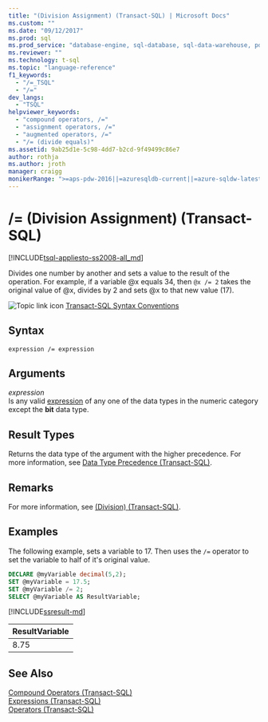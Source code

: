 ```yaml
---
title: "(Division Assignment) (Transact-SQL) | Microsoft Docs"
ms.custom: ""
ms.date: "09/12/2017"
ms.prod: sql
ms.prod_service: "database-engine, sql-database, sql-data-warehouse, pdw"
ms.reviewer: ""
ms.technology: t-sql
ms.topic: "language-reference"
f1_keywords: 
  - "/=_TSQL"
  - "/="
dev_langs: 
  - "TSQL"
helpviewer_keywords: 
  - "compound operators, /="
  - "assignment operators, /="
  - "augmented operators, /="
  - "/= (divide equals)"
ms.assetid: 9ab25d1e-5c98-4dd7-b2cd-9f49499c86e7
author: rothja
ms.author: jroth
manager: craigg
monikerRange: ">=aps-pdw-2016||=azuresqldb-current||=azure-sqldw-latest||>=sql-server-2016||=sqlallproducts-allversions||>=sql-server-linux-2017||=azuresqldb-mi-current"
---
```


# /= (Division Assignment) (Transact-SQL)
[!INCLUDE[tsql-appliesto-ss2008-all_md](../../includes/tsql-appliesto-ss2008-all-md.md)]

  Divides one number by another and sets a value to the result of the operation. For example, if a variable @x equals 34, then `@x /= 2` takes the original value of @x, divides by 2 and sets @x to that new value (17).  
  
 ![Topic link icon](../../database-engine/configure-windows/media/topic-link.gif "Topic link icon") [Transact-SQL Syntax Conventions](../../t-sql/language-elements/transact-sql-syntax-conventions-transact-sql.md)  
  
## Syntax  
  
```  
expression /= expression  
```  
  
## Arguments  
 *expression*  
 Is any valid [expression](../../t-sql/language-elements/expressions-transact-sql.md) of any one of the data types in the numeric category except the **bit** data type.  
  
## Result Types  
 Returns the data type of the argument with the higher precedence. For more information, see [Data Type Precedence &#40;Transact-SQL&#41;](../../t-sql/data-types/data-type-precedence-transact-sql.md).  
  
## Remarks  
 For more information, see [&#40;Division&#41; &#40;Transact-SQL&#41;](../../t-sql/language-elements/divide-transact-sql.md).  

## Examples  
The following example, sets a variable to 17. Then uses the `/=` operator to set the variable to half of it's original value.  
```sql  
DECLARE @myVariable decimal(5,2);
SET @myVariable = 17.5;
SET @myVariable /= 2;
SELECT @myVariable AS ResultVariable;  
```
  
[!INCLUDE[ssresult-md](../../includes/ssresult-md.md)]  

|ResultVariable | 
|--- |
|8.75 |

## See Also  
 [Compound Operators &#40;Transact-SQL&#41;](../../t-sql/language-elements/compound-operators-transact-sql.md)   
 [Expressions &#40;Transact-SQL&#41;](../../t-sql/language-elements/expressions-transact-sql.md)   
 [Operators &#40;Transact-SQL&#41;](../../t-sql/language-elements/operators-transact-sql.md)  
  
  
